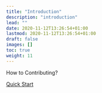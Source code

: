 ```yaml
---
title: "Introduction"
description: "introduction"
lead: ""
date: 2020-11-12T13:26:54+01:00
lastmod: 2020-11-12T13:26:54+01:00
draft: false
images: []
toc: true
weight: 11
---
```


How to Contributing?

[Quick Start](../contributing/developer-environment-setting)